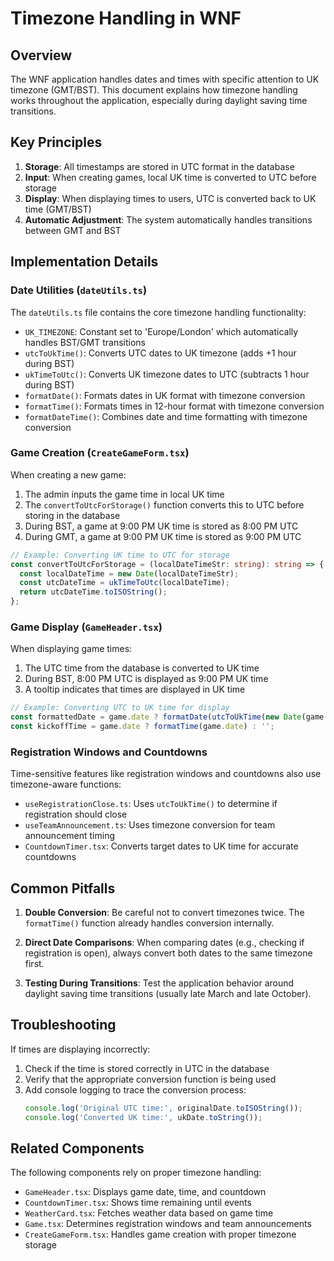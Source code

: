 # Timezone Handling in WNF

## Overview

The WNF application handles dates and times with specific attention to UK timezone (GMT/BST). This document explains how timezone handling works throughout the application, especially during daylight saving time transitions.

## Key Principles

1. **Storage**: All timestamps are stored in UTC format in the database
2. **Input**: When creating games, local UK time is converted to UTC before storage
3. **Display**: When displaying times to users, UTC is converted back to UK time (GMT/BST)
4. **Automatic Adjustment**: The system automatically handles transitions between GMT and BST

## Implementation Details

### Date Utilities (`dateUtils.ts`)

The `dateUtils.ts` file contains the core timezone handling functionality:

- `UK_TIMEZONE`: Constant set to 'Europe/London' which automatically handles BST/GMT transitions
- `utcToUkTime()`: Converts UTC dates to UK timezone (adds +1 hour during BST)
- `ukTimeToUtc()`: Converts UK timezone dates to UTC (subtracts 1 hour during BST)
- `formatDate()`: Formats dates in UK format with timezone conversion
- `formatTime()`: Formats times in 12-hour format with timezone conversion
- `formatDateTime()`: Combines date and time formatting with timezone conversion

### Game Creation (`CreateGameForm.tsx`)

When creating a new game:

1. The admin inputs the game time in local UK time
2. The `convertToUtcForStorage()` function converts this to UTC before storing in the database
3. During BST, a game at 9:00 PM UK time is stored as 8:00 PM UTC
4. During GMT, a game at 9:00 PM UK time is stored as 9:00 PM UTC

```typescript
// Example: Converting UK time to UTC for storage
const convertToUtcForStorage = (localDateTimeStr: string): string => {
  const localDateTime = new Date(localDateTimeStr);
  const utcDateTime = ukTimeToUtc(localDateTime);
  return utcDateTime.toISOString();
};
```

### Game Display (`GameHeader.tsx`)

When displaying game times:

1. The UTC time from the database is converted to UK time
2. During BST, 8:00 PM UTC is displayed as 9:00 PM UK time
3. A tooltip indicates that times are displayed in UK time

```typescript
// Example: Converting UTC to UK time for display
const formattedDate = game.date ? formatDate(utcToUkTime(new Date(game.date))) : '';
const kickoffTime = game.date ? formatTime(game.date) : '';
```

### Registration Windows and Countdowns

Time-sensitive features like registration windows and countdowns also use timezone-aware functions:

- `useRegistrationClose.ts`: Uses `utcToUkTime()` to determine if registration should close
- `useTeamAnnouncement.ts`: Uses timezone conversion for team announcement timing
- `CountdownTimer.tsx`: Converts target dates to UK time for accurate countdowns

## Common Pitfalls

1. **Double Conversion**: Be careful not to convert timezones twice. The `formatTime()` function already handles conversion internally.

2. **Direct Date Comparisons**: When comparing dates (e.g., checking if registration is open), always convert both dates to the same timezone first.

3. **Testing During Transitions**: Test the application behavior around daylight saving time transitions (usually late March and late October).

## Troubleshooting

If times are displaying incorrectly:

1. Check if the time is stored correctly in UTC in the database
2. Verify that the appropriate conversion function is being used
3. Add console logging to trace the conversion process:
   ```typescript
   console.log('Original UTC time:', originalDate.toISOString());
   console.log('Converted UK time:', ukDate.toString());
   ```

## Related Components

The following components rely on proper timezone handling:

- `GameHeader.tsx`: Displays game date, time, and countdown
- `CountdownTimer.tsx`: Shows time remaining until events
- `WeatherCard.tsx`: Fetches weather data based on game time
- `Game.tsx`: Determines registration windows and team announcements
- `CreateGameForm.tsx`: Handles game creation with proper timezone storage
